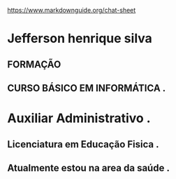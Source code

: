 https://www.markdownguide.org/chat-sheet

# Jefferson henrique silva 

## FORMAÇÃO 

## CURSO BÁSICO EM INFORMÁTICA .

# Auxiliar Administrativo .

## Licenciatura em Educação Fisica .



## Atualmente estou na area da saúde .

